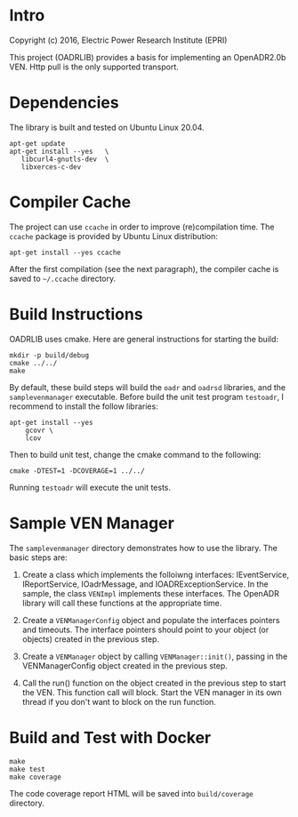 # Intro
Copyright (c) 2016, Electric Power Research Institute (EPRI)

This project (OADRLIB) provides a basis for implementing an OpenADR2.0b VEN.  Http pull is the only supported transport.

# Dependencies

The library is built and tested on Ubuntu Linux 20.04.

```
apt-get update
apt-get install --yes   \
   libcurl4-gnutls-dev  \
   libxerces-c-dev
```

# Compiler Cache

The project can use `ccache` in order to improve (re)compilation time. The `ccache` package is
provided by Ubuntu Linux distribution:

```
apt-get install --yes ccache
```

After the first compilation (see the next paragraph), the compiler cache is saved to `~/.ccache`
directory.

# Build Instructions
OADRLIB uses cmake.  Here are general instructions for starting the build:
```
mkdir -p build/debug
cmake ../../
make
```

By default, these build steps will build the `oadr` and `oadrsd` libraries, and the
`samplevenmanager` executable. Before build the unit test program `testoadr`, I recommend to install the follow libraries:
```
apt-get install --yes 
    gcovr \
    lcov
```

Then to build unit test, change the cmake command to the following:
```
cmake -DTEST=1 -DCOVERAGE=1 ../../
```

Running `testoadr` will execute the unit tests.

# Sample VEN Manager
The `samplevenmanager` directory demonstrates how to use the library.  The basic
steps are:
  1. Create a class which implements the folloiwng interfaces: IEventService,
     IReportService, IOadrMessage, and IOADRExceptionService.  In the sample, the
     class `VENImpl` implements these interfaces.  The OpenADR library will call
     these functions at the appropriate time.

  1. Create a `VENManagerConfig` object and populate the interfaces pointers and
     timeouts.  The interface pointers should point to your object (or objects)
     created in the previous step.

  1. Create a `VENManager` object by calling `VENManager::init()`, passing in the
     VENManagerConfig object created in the previous step.

  1. Call the run() function on the object created in the previous step to start
     the VEN.  This function call will block.  Start the VEN manager in its own
     thread if you don't want to block on the run function.

# Build and Test with Docker

```
make
make test
make coverage
```

The code coverage report HTML will be saved into `build/coverage` directory.
